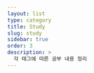 ```yaml
---
layout: list
type: category
title: Study
slug: study
sidebar: true
order: 3
description: >
  각 태그에 따른 공부 내용 정리
---
```


